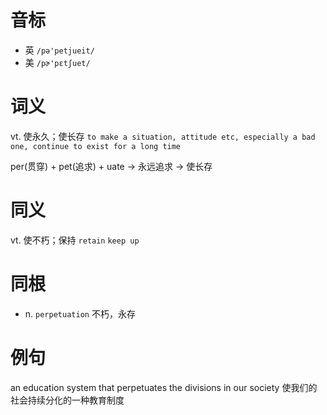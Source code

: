# 音标

- 英 `/pə'petjueit/`
- 美 `/pɚ'pɛtʃuet/`

# 词义

vt. 使永久；使长存
`to make a situation, attitude etc, especially a bad one, continue to exist for a long time`



per(贯穿) + pet(追求) + uate → 永远追求 → 使长存

# 同义

vt. 使不朽；保持
`retain` `keep up`

# 同根

- n. `perpetuation` 不朽，永存

# 例句

an education system that perpetuates the divisions in our society
使我们的社会持续分化的一种教育制度


